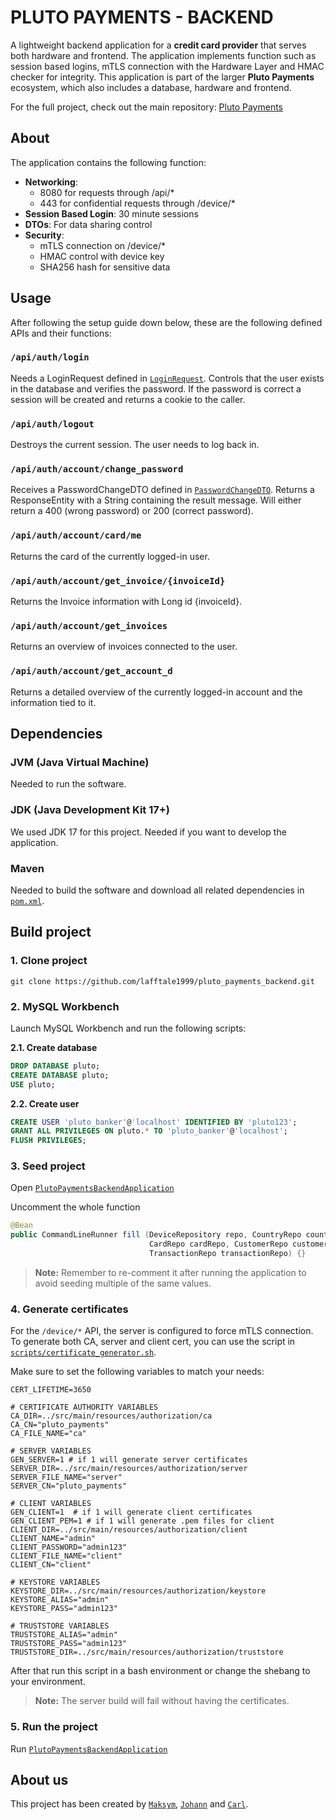 # PLUTO PAYMENTS - BACKEND
A lightweight backend application for a **credit card provider** that serves both hardware and frontend.
The application implements function such as session based logins, mTLS connection with the Hardware Layer
and HMAC checker for integrity. This application is part of the larger **Pluto Payments** ecosystem, which also
includes a database, hardware and frontend.

For the full project, check out the main repository: [Pluto Payments](https://github.com/lafftale1999/pluto_payments)

## About
The application contains the following function:
* **Networking**:
  * 8080 for requests through /api/*
  * 443 for confidential requests through /device/*
* **Session Based Login**: 30 minute sessions
* **DTOs**: For data sharing control
* **Security**:
  * mTLS connection on /device/*
  * HMAC control with device key
  * SHA256 hash for sensitive data

## Usage
After following the setup guide down below, these are the following defined APIs and their functions:

### `/api/auth/login`
Needs a LoginRequest defined in [`LoginRequest`](src/main/java/com/otulp/pluto_payments_backend/DTOs/LoginRequest.java).
Controls that the user exists in the database and verifies the password. If the password is correct
a session will be created and returns a cookie to the caller.

### `/api/auth/logout`
Destroys the current session. The user needs to log back in.

### `/api/auth/account/change_password`
Receives a PasswordChangeDTO defined in [`PasswordChangeDTO`](src/main/java/com/otulp/pluto_payments_backend/DTOs/PasswordChangeDTO.java).
Returns a ResponseEntity with a String containing the result message. Will either return a 400 (wrong password) or 200 (correct password).

### `/api/auth/account/card/me`
Returns the card of the currently logged-in user.

### `/api/auth/account/get_invoice/{invoiceId}`
Returns the Invoice information with Long id {invoiceId}.

### `/api/auth/account/get_invoices`
Returns an overview of invoices connected to the user.

### `/api/auth/account/get_account_d`
Returns a detailed overview of the currently logged-in account and the information tied to it.

## Dependencies

### JVM (Java Virtual Machine)
Needed to run the software.

### JDK (Java Development Kit 17+)
We used JDK 17 for this project. Needed if you want to develop the application.

### Maven
Needed to build the software and download all related dependencies in [`pom.xml`](pom.xml).

## Build project

### 1. Clone project
```shell
git clone https://github.com/lafftale1999/pluto_payments_backend.git
```

### 2. MySQL Workbench
Launch MySQL Workbench and run the following scripts:

**2.1. Create database**
```sql
DROP DATABASE pluto;
CREATE DATABASE pluto;
USE pluto;
```

**2.2. Create user**
```sql
CREATE USER 'pluto_banker'@'localhost' IDENTIFIED BY 'pluto123';
GRANT ALL PRIVILEGES ON pluto.* TO 'pluto_banker'@'localhost';
FLUSH PRIVILEGES;
```

### 3. Seed project
Open [`PlutoPaymentsBackendApplication`](src/main/java/com/otulp/pluto_payments_backend/PlutoPaymentsBackendApplication.java)

Uncomment the whole function 
```java
@Bean
public CommandLineRunner fill (DeviceRepository repo, CountryRepo countryRepo, AddressRepo addressRepo,
                               CardRepo cardRepo, CustomerRepo customerRepo, InvoiceRepo invoiceRepo,
                               TransactionRepo transactionRepo) {}
```
> **Note:** Remember to re-comment it after running the application to avoid seeding multiple of the same values.

### 4. Generate certificates
For the `/device/*` API, the server is configured to force mTLS connection. To generate both CA, server and client cert,
you can use the script in [`scripts/certificate_generator.sh`](scripts/certificate_generator.sh).

Make sure to set the following variables to match your needs:

```shell
CERT_LIFETIME=3650

# CERTIFICATE AUTHORITY VARIABLES
CA_DIR=../src/main/resources/authorization/ca
CA_CN="pluto_payments"
CA_FILE_NAME="ca"

# SERVER VARIABLES
GEN_SERVER=1 # if 1 will generate server certificates
SERVER_DIR=../src/main/resources/authorization/server
SERVER_FILE_NAME="server"
SERVER_CN="pluto_payments"

# CLIENT VARIABLES
GEN_CLIENT=1  # if 1 will generate client certificates
GEN_CLIENT_PEM=1 # if 1 will generate .pem files for client
CLIENT_DIR=../src/main/resources/authorization/client
CLIENT_NAME="admin"
CLIENT_PASSWORD="admin123"
CLIENT_FILE_NAME="client"
CLIENT_CN="client"

# KEYSTORE VARIABLES
KEYSTORE_DIR=../src/main/resources/authorization/keystore
KEYSTORE_ALIAS="admin"
KEYSTORE_PASS="admin123"

# TRUSTSTORE VARIABLES
TRUSTSTORE_ALIAS="admin"
TRUSTSTORE_PASS="admin123"
TRUSTSTORE_DIR=../src/main/resources/authorization/truststore
```

After that run this script in a bash environment or change the shebang to your environment.

> **Note:** The server build will fail without having the certificates.
> 
### 5. Run the project
Run [`PlutoPaymentsBackendApplication`](src/main/java/com/otulp/pluto_payments_backend/PlutoPaymentsBackendApplication.java)

## About us
This project has been created by [`Maksym`](https://github.com/Zar000), [`Johann`](https://github.com/hager3737) and [`Carl`](https://github.com/lafftale1999).

